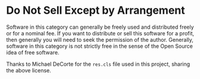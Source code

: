 # Do Not Sell Except by Arrangement

Software in this category can generally be freely used and distributed freely or for a nominal fee. If you want to distribute or sell this software for a profit, then generally you will need to seek the permission of the author. Generally, software in this category is not strictly free in the sense of the Open Source idea of free software.

Thanks to Michael DeCorte for the `res.cls` file used in this project, sharing the above license.

